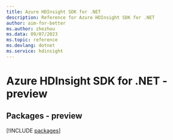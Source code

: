 ```yaml
---
title: Azure HDInsight SDK for .NET
description: Reference for Azure HDInsight SDK for .NET
author: aim-for-better
ms.author: zhezhou
ms.data: 09/07/2023
ms.topic: reference
ms.devlang: dotnet
ms.service: hdinsight
---
```

# Azure HDInsight SDK for .NET - preview
## Packages - preview
[!INCLUDE [packages](hdinsight-index.md)]